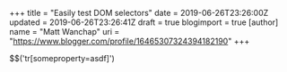 +++
title = "Easily test DOM selectors"
date = 2019-06-26T23:26:00Z
updated = 2019-06-26T23:26:41Z
draft = true
blogimport = true 
[author]
	name = "Matt Wanchap"
	uri = "https://www.blogger.com/profile/16465307324394182190"
+++

$$('tr[someproperty=asdf]')
